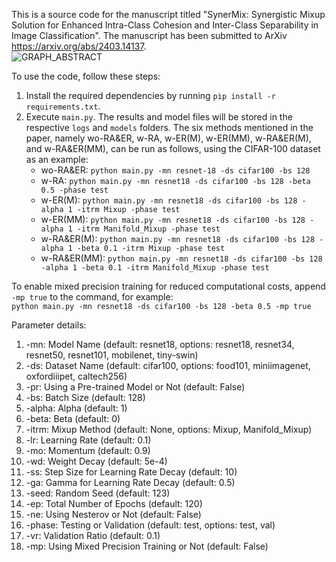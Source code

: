 This is a source code for the manuscript titled "SynerMix: Synergistic Mixup Solution for Enhanced Intra-Class Cohesion and Inter-Class Separability in Image Classification". The manuscript has been submitted to ArXiv https://arxiv.org/abs/2403.14137.  
![GRAPH_ABSTRACT](https://github.com/wxitxy/synermix/assets/129836406/19ae0685-5a2f-46fc-b6ff-7b7874309f60)

  
To use the code, follow these steps:  
1. Install the required dependencies by running `pip install -r requirements.txt`.  
2. Execute `main.py`. The results and model files will be stored in the respective `logs` and `models` folders. The six methods mentioned in the paper, namely wo-RA&ER, w-RA, w-ER(M), w-ER(MM), w-RA&ER(M), and w-RA&ER(MM), can be run as follows, using the CIFAR-100 dataset as an example:  
   - wo-RA&ER: `python main.py -mn resnet-18 -ds cifar100 -bs 128`  
   - w-RA: `python main.py -mn resnet18 -ds cifar100 -bs 128 -beta 0.5 -phase test`  
   - w-ER(M): `python main.py -mn resnet18 -ds cifar100 -bs 128 -alpha 1 -itrm Mixup -phase test`  
   - w-ER(MM): `python main.py -mn resnet18 -ds cifar100 -bs 128 -alpha 1 -itrm Manifold_Mixup -phase test`  
   - w-RA&ER(M): `python main.py -mn resnet18 -ds cifar100 -bs 128 -alpha 1 -beta 0.1 -itrm Mixup -phase test`  
   - w-RA&ER(MM): `python main.py -mn resnet18 -ds cifar100 -bs 128 -alpha 1 -beta 0.1 -itrm Manifold_Mixup -phase test`  

To enable mixed precision training for reduced computational costs, append `-mp true` to the command, for example:  
`python main.py -mn resnet18 -ds cifar100 -bs 128 -beta 0.5 -mp true`  
  
Parameter details:  
1. -mn: Model Name (default: resnet18, options: resnet18, resnet34, resnet50, resnet101, mobilenet, tiny-swin)  
2. -ds: Dataset Name (default: cifar100, options: food101, miniimagenet, oxfordiiipet, caltech256)  
3. -pr: Using a Pre-trained Model or Not (default: False)  
4. -bs: Batch Size (default: 128)  
5. -alpha: Alpha (default: 1)  
6. -beta: Beta (default: 0)  
7. -itrm: Mixup Method (default: None, options: Mixup, Manifold_Mixup)  
8. -lr: Learning Rate (default: 0.1)  
9. -mo: Momentum (default: 0.9)  
10. -wd: Weight Decay (default: 5e-4)  
11. -ss: Step Size for Learning Rate Decay (default: 10)  
12. -ga: Gamma for Learning Rate Decay (default: 0.5)  
13. -seed: Random Seed (default: 123)  
14. -ep: Total Number of Epochs (default: 120)  
15. -ne: Using Nesterov or Not (default: False)  
16. -phase: Testing or Validation (default: test, options: test, val)  
17. -vr: Validation Ratio (default: 0.1)  
18. -mp: Using Mixed Precision Training or Not (default: False)  

